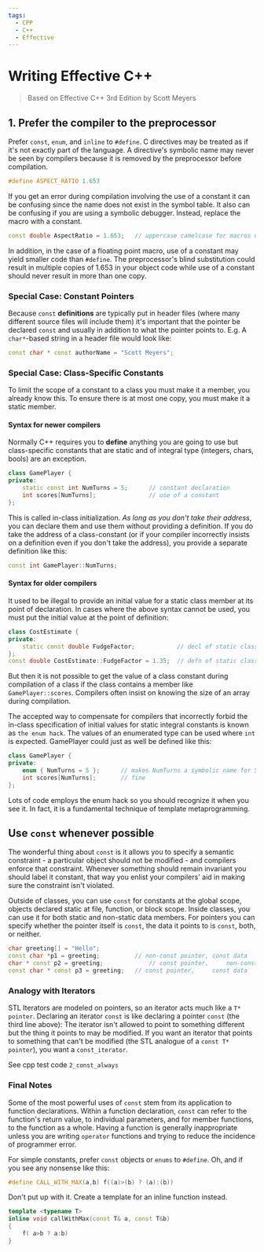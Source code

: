 ```yaml
---
tags:
  - CPP
  - C++
  - Effective
---
```


# Writing Effective C++
> Based on Effective C++ 3rd Edition by Scott Meyers

## 1. Prefer the compiler to the preprocessor

Prefer `const`, `enum`, and `inline` to `#define`. C directives may be treated as if it's not exactly part of the language. A directive's symbolic name may never be seen by compilers because it is removed by the preprocessor before compilation. 

```c++
#define ASPECT_RATIO 1.653
```

If you get an error during compilation involving the use of a constant it can be confusing since the name does not exist in the symbol table. It also can be confusing if you are using a symbolic debugger. Instead, replace the macro with a constant. 

```c++
const double AspectRatio = 1.653; 	// uppercase camelcase for macros usually
```

In addition, in the case of a floating point macro, use of a constant may yield smaller code than `#define`. The preprocessor's blind substitution could result in multiple copies of 1.653 in your object code while use of a constant should never result in more than one copy.

### Special Case: Constant Pointers

Because `const` **definitions** are typically put in header files (where many different source files will include them) it's important that the pointer be declared `const` and usually in addition to what the pointer points to. E.g. A `char*`-based string in a header file would look like:

```c++
const char * const authorName = "Scott Meyers";
```

### Special Case: Class-Specific Constants

To limit the scope of a constant to a class you must make it a member, you already know this. To ensure there is at most one copy, you must make it a static member. 

#### Syntax for newer compilers

Normally C++ requires you to **define** anything you are going to use but class-specific constants that are static and of integral type (integers, chars, bools) are an exception. 

```c++
class GamePlayer {
private:
	static const int NumTurns = 5;		// constant declaration
	int scores[NumTurns];				// use of a constant
};
```

This is called in-class initialization. *As long as you don't take their address*, you can declare them and use them without providing a definition. If you do take the address of a class-constant (or if your compiler incorrectly insists on a definition even if you don't take the address), you provide a separate definition like this:

```c++
const int GamePlayer::NumTurns;
```

#### Syntax for older compilers

It used to be illegal to provide an initial value for a static class member at its point of declaration. In cases where the above syntax cannot be used, you must put the initial value at the point of definition:

```c++
class CostEstimate {
private:
	static const double FudgeFactor;			// decl of static class constant
};
const double CostEstimate::FudgeFactor = 1.35; 	// defn of static class constant
```

But then it is not possible to get the value of a class constant during compilation of a class if the class contains a member like `GamePlayer::scores`. Compilers often insist on knowing the size of an array during compilation.

The accepted way to compensate for compilers that incorrectly forbid the in-class specification of initial values for static integral constants is known as `the enum hack`. The values of an enumerated type can be used where `int` is expected. GamePlayer could just as well be defined like this:

```c++
class GamePlayer {
private:
	enum { NumTurns = 5 };		// makes NumTurns a symbolic name for 5
	int scores[NumTurns];		// fine
};
```

Lots of code employs the enum hack so you should recognize it when you see it. In fact, it is a fundamental technique of template metaprogramming. 

## Use `const` whenever possible

The wonderful thing about `const` is it allows you to specify a semantic constraint - a particular object should not be modified - and compilers enforce that constraint. Whenever something should remain invariant you should label it constant, that way you enlist your compilers' aid in making sure the constraint isn't violated.

Outside of classes, you can use `const` for constants at the global scope, objects declared static at file, function, or block scope. Inside classes, you can use it for both static and non-static data members. For pointers you can specify whether the pointer itself is `const`, the data it points to is `const`, both, or neither.

```c++
char greeting[] = "Hello";
const char *p1 = greeting; 			// non-const pointer, const data
char * const p2 = greeting; 			// const pointer,     non-const data
const char * const p3 = greeting; 	// const pointer,     const data
```

### Analogy with Iterators

STL Iterators are modeled on pointers, so an iterator acts much like a `T* pointer`. Declaring an iterator `const` is like declaring a pointer `const` (the third line above): The iterator isn't allowed to point to something different but the thing it points to may be modified. If you want an iterator that points to something that can't be modified (the STL analogue of a `const T* pointer`), you want a `const_iterator`.

See cpp test code `2_const_always`

### Final Notes

Some of the most powerful uses of `const` stem from its application to function declarations. Within a function declaration, `const` can refer to the function's return value, to individual parameters, and for member functions, to the function as a whole. Having a function is generally inappropriate unless you are writing `operator` functions and trying to reduce the incidence of programmer error. 

For simple constants, prefer `const` objects or `enums` to `#define`. Oh, and if you see any nonsense like this:

```c++
#define CALL_WITH_MAX(a,b) f((a)>(b) ? (a):(b))
```

Don't put up with it. Create a template for an inline function instead.

```c++
template <typename T>
inline void callWithMax(const T& a, const T&b)
{
	f( a>b ? a:b)
}
```
